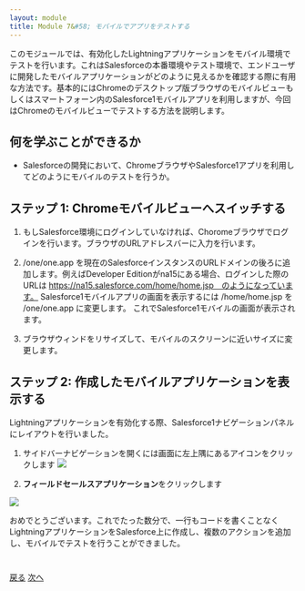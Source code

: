 ```yaml
---
layout: module
title: Module 7&#58; モバイルでアプリをテストする
---
```


このモジュールでは、有効化したLightningアプリケーションをモバイル環境でテストを行います。これはSalesforceの本番環境やテスト環境で、エンドユーザに開発したモバイルアプリケーションがどのように見えるかを確認する際に有用な方法です。基本的にはChromeのデスクトップ版ブラウザのモバイルビューもしくはスマートフォーン内のSalesforce1モバイルアプリを利用しますが、今回はChromeのモバイルビューでテストする方法を説明します。

## 何を学ぶことができるか
- Salesforceの開発において、ChromeブラウザやSalesforce1アプリを利用してどのようにモバイルのテストを行うか。


## ステップ 1: Chromeモバイルビューへスイッチする

1. もしSalesforce環境にログインしていなければ、Choromeブラウザでログインを行います。ブラウザのURLアドレスバーに入力を行います。
2. /one/one.app を現在のSalesforceインスタンスのURLドメインの後ろに追加します。例えばDeveloper Editionがna15にある場合、ログインした際のURLは https://na15.salesforce.com/home/home.jsp　のようになっています。 Salesforce1モバイルアプリの画面を表示するには /home/home.jsp を /one/one.app に変更します。
これでSalesforce1モバイルの画面が表示されます。

3. ブラウザウィンドをリサイズして、モバイルのスクリーンに近いサイズに変更します。


## ステップ 2: 作成したモバイルアプリケーションを表示する
Lightningアプリケーションを有効化する際、Salesforce1ナビゲーションパネルにレイアウトを行いました。

1. サイドバーナビゲーションを開くには画面に左上隅にあるアイコンをクリックします
![](images/mobile1.png)

2. **フィールドセールスアプリケーション**をクリックします

![](images/mobile2.png)

おめでとうございます。これでたった数分で、一行もコードを書くことなくLightningアプリケーションをSalesforce上に作成し、複数のアクションを追加し、モバイルでテストを行うことができました。





<div class="row" style="margin-top:40px;">
<div class="col-sm-12">
<a href="create-searchbar-component.html" class="btn btn-default"><i class="glyphicon glyphicon-chevron-left"></i> 戻る</a>
<a href="next.html" class="btn btn-default pull-right">次へ <i class="glyphicon glyphicon-chevron-right"></i></a>
</div>
</div>
